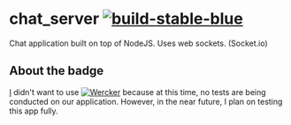 # chat_server [![build-stable-blue](https://img.shields.io/badge/build-stable-blue.svg)]()

Chat application built on top of NodeJS. Uses web sockets. (Socket.io)

## About the badge

[I](https://github.com/yeskunall) didn't want to use [![Wercker](https://img.shields.io/wercker/ci/wercker/docs.svg?maxAge=2592000?style=flat-square)]() because at this time, no tests are being conducted on our application. However, in the near future, I plan on testing this app fully.

